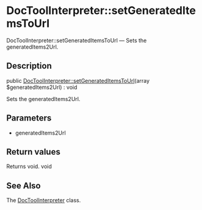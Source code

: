 DocToolInterpreter::setGeneratedItemsToUrl
================

DocToolInterpreter::setGeneratedItemsToUrl — Sets the generatedItems2Url.

Description
---------------


public [DocToolInterpreter::setGeneratedItemsToUrl](https://github.com/lingtalfi/DocTools/blob/master/doc/api/DocTools/Interpreter/DocToolInterpreter/setGeneratedItemsToUrl.md)(array $generatedItems2Url) : void




Sets the generatedItems2Url.




Parameters
--------------

- generatedItems2Url
    

Return values
----------------

Returns void.
void








See Also
-----------

The [DocToolInterpreter](https://github.com/lingtalfi/DocTools/blob/master/doc/api/DocTools/Interpreter/DocToolInterpreter.md) class.
